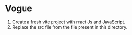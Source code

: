 # Vogue

1) Create a fresh vite project with react Js and JavaScript.
2) Replace the src file from the file present in this directory.
